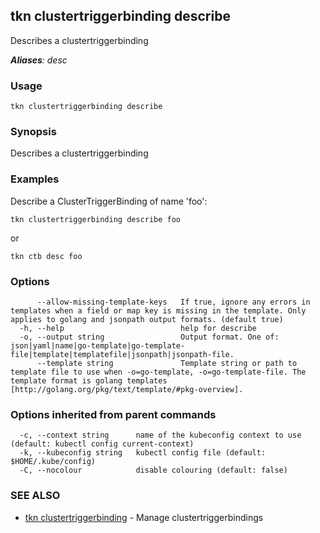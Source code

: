 ## tkn clustertriggerbinding describe

Describes a clustertriggerbinding

***Aliases**: desc*

### Usage

```
tkn clustertriggerbinding describe
```

### Synopsis

Describes a clustertriggerbinding

### Examples

Describe a ClusterTriggerBinding of name 'foo':

    tkn clustertriggerbinding describe foo

or

    tkn ctb desc foo


### Options

```
      --allow-missing-template-keys   If true, ignore any errors in templates when a field or map key is missing in the template. Only applies to golang and jsonpath output formats. (default true)
  -h, --help                          help for describe
  -o, --output string                 Output format. One of: json|yaml|name|go-template|go-template-file|template|templatefile|jsonpath|jsonpath-file.
      --template string               Template string or path to template file to use when -o=go-template, -o=go-template-file. The template format is golang templates [http://golang.org/pkg/text/template/#pkg-overview].
```

### Options inherited from parent commands

```
  -c, --context string      name of the kubeconfig context to use (default: kubectl config current-context)
  -k, --kubeconfig string   kubectl config file (default: $HOME/.kube/config)
  -C, --nocolour            disable colouring (default: false)
```

### SEE ALSO

* [tkn clustertriggerbinding](tkn_clustertriggerbinding.md)	 - Manage clustertriggerbindings

